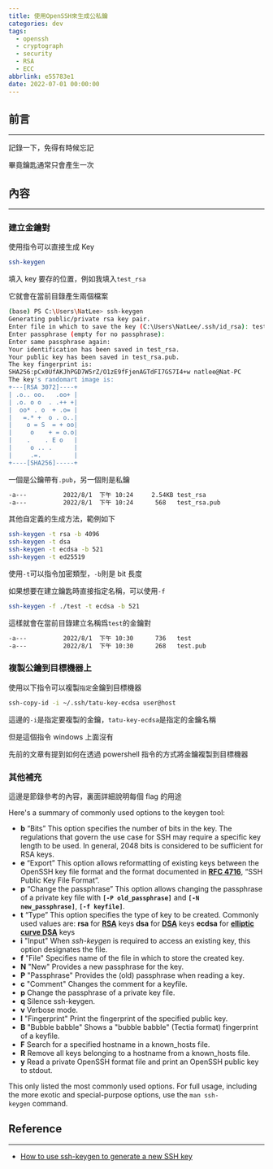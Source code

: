 ```yaml
---
title: 使用OpenSSH來生成公私鑰
categories: dev
tags:
  - openssh
  - cryptograph
  - security
  - RSA
  - ECC
abbrlink: e55783e1
date: 2022-07-01 00:00:00
---
```


## 前言

---

記錄一下，免得有時候忘記

畢竟鑰匙通常只會產生一次

<!--more-->

## 內容

---

### 建立金鑰對

使用指令可以直接生成 Key

```bash
ssh-keygen
```

填入 key 要存的位置，例如我填入`test_rsa`

它就會在當前目錄產生兩個檔案

```bash
(base) PS C:\Users\NatLee> ssh-keygen
Generating public/private rsa key pair.
Enter file in which to save the key (C:\Users\NatLee/.ssh/id_rsa): test_rsa
Enter passphrase (empty for no passphrase):
Enter same passphrase again:
Your identification has been saved in test_rsa.
Your public key has been saved in test_rsa.pub.
The key fingerprint is:
SHA256:pCx0UfAKJhPGD7W5rZ/O1zE9fFjenAGTdFI7GS7I4+w natlee@Nat-PC
The key's randomart image is:
+---[RSA 3072]----+
| .o.. oo.   .oo+ |
| .o. o o  . .++ +|
|  oo* . o  + .o= |
|   =.* +  o . o..|
|    o = S  = + oo|
|     o    + = o.o|
|    .    . E o   |
|     o .. .      |
|     .=.         |
+----[SHA256]-----+
```

一個是公鑰帶有`.pub`，另一個則是私鑰

```bash
-a---          2022/8/1  下午 10:24     2.54KB test_rsa
-a---          2022/8/1  下午 10:24      568   test_rsa.pub
```

其他自定義的生成方法，範例如下

```bash
ssh-keygen -t rsa -b 4096
ssh-keygen -t dsa
ssh-keygen -t ecdsa -b 521
ssh-keygen -t ed25519
```

使用`-t`可以指令加密類型，`-b`則是 bit 長度

如果想要在建立鑰匙時直接指定名稱，可以使用`-f`

```bash
ssh-keygen -f ./test -t ecdsa -b 521
```

這樣就會在當前目錄建立名稱爲`test`的金鑰對

```bash
-a---          2022/8/1  下午 10:30      736   test
-a---          2022/8/1  下午 10:30      268   test.pub
```

### 複製公鑰到目標機器上

使用以下指令可以複製`指定`金鑰到目標機器

```bash
ssh-copy-id -i ~/.ssh/tatu-key-ecdsa user@host
```

這邊的`-i`是指定要複製的金鑰，`tatu-key-ecdsa`是指定的金鑰名稱

但是這個指令 windows 上面沒有

先前的文章有提到如何在透過 powershell 指令的方式將金鑰複製到目標機器

### 其他補充

這邊是節錄參考的內容，裏面詳細說明每個 flag 的用途

Here's a summary of commonly used options to the keygen tool:

- **b** “Bits” This option specifies the number of bits in the key. The regulations that govern the use case for SSH may require a specific key length to be used. In general, 2048 bits is considered to be sufficient for RSA keys.
- **e** “Export” This option allows reformatting of existing keys between the OpenSSH key file format and the format documented in **[RFC 4716](https://tools.ietf.org/html/rfc4716)**, “SSH Public Key File Format”.
- **p** “Change the passphrase” This option allows changing the passphrase of a private key file with **`[-P old_passphrase]`** and **`[-N new_passphrase]`**, **`[-f keyfile]`**.
- **t** “Type” This option specifies the type of key to be created. Commonly used values are: **rsa** for **[RSA](<https://en.wikipedia.org/wiki/RSA_(cryptosystem)>)** keys **dsa** for **[DSA](https://en.wikipedia.org/wiki/Digital_Signature_Algorithm)** keys **ecdsa** for **[elliptic curve DSA](https://en.wikipedia.org/wiki/Elliptic_Curve_Digital_Signature_Algorithm)** keys
- **i** "Input" When *ssh-keygen* is required to access an existing key, this option designates the file.
- **f** "File" Specifies name of the file in which to store the created key.
- **N** "New" Provides a new passphrase for the key.
- **P** "Passphrase" Provides the (old) passphrase when reading a key.
- **c** "Comment" Changes the comment for a keyfile.
- **p** Change the passphrase of a private key file.
- **q** Silence ssh-keygen.
- **v** Verbose mode.
- **l** "Fingerprint" Print the fingerprint of the specified public key.
- **B** "Bubble babble" Shows a "bubble babble" (Tectia format) fingerprint of a keyfile.
- **F** Search for a specified hostname in a known_hosts file.
- **R** Remove all keys belonging to a hostname from a known_hosts file.
- **y** Read a private OpenSSH format file and print an OpenSSH public key to stdout.

This only listed the most commonly used options. For full usage, including the more exotic and special-purpose options, use the `man ssh-keygen` command.

## Reference

---

- [How to use ssh-keygen to generate a new SSH key](https://www.ssh.com/academy/ssh/keygen)
